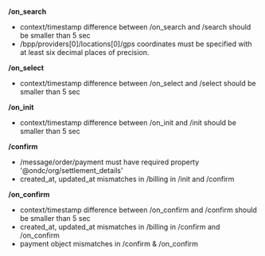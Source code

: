 **/on_search**
- context/timestamp difference between /on_search and /search should be smaller than 5 sec
- /bpp/providers[0]/locations[0]/gps coordinates must be specified with at least six decimal places of precision.

**/on_select**
- context/timestamp difference between /on_select and /select should be smaller than 5 sec

**/on_init**
- context/timestamp difference between /on_init and /init should be smaller than 5 sec

**/confirm**
- /message/order/payment must have required property '@ondc/org/settlement_details'
- created_at, updated_at mismatches in /billing in /init and /confirm

**/on_confirm**
- context/timestamp difference between /on_confirm and /confirm should be smaller than 5 sec
- created_at, updated_at mismatches in /billing in /confirm and /on_confirm
- payment object mismatches in /confirm & /on_confirm

